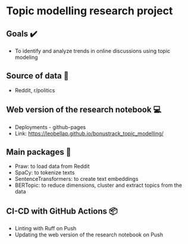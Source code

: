 # Topic modelling research project

## Goals :heavy_check_mark:

- To identify and analyze trends in online discussions using topic modeling

## Source of data :microscope:

- Reddit, r/politics

## Web version of the research notebook :computer:

- Deployments - github-pages
- Link: <https://leobellap.github.io/bonustrack_topic_modelling/>

## Main packages :wrench:

- Praw: to load data from Reddit
- SpaCy: to tokenize texts
- SentenceTransformers: to create text embeddings
- BERTopic: to reduce dimensions, cluster and extract topics from the data

## CI-CD with GitHub Actions :package:

- Linting with Ruff on Push
- Updating the web version of the research notebook on Push
